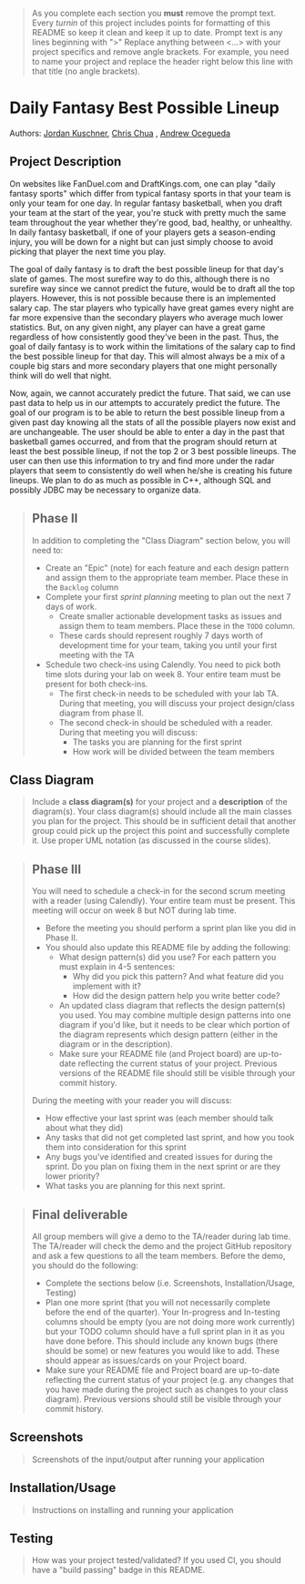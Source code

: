  > As you complete each section you **must** remove the prompt text. Every *turnin* of this project includes points for formatting of this README so keep it clean and keep it up to date. 
 > Prompt text is any lines beginning with "\>"
 > Replace anything between \<...\> with your project specifics and remove angle brackets. For example, you need to name your project and replace the header right below this line with that title (no angle brackets). 
# Daily Fantasy Best Possible Lineup
 > 
 
  Authors: [Jordan Kuschner](https://github.com/marinersjk00),  [Chris Chua](https://github.com/cchua00) , [Andrew Ocegueda](https://github.com/xTh3Unkn0wnx)
 

 



## Project Description


On websites like FanDuel.com and DraftKings.com, one can play "daily fantasy sports" which differ from typical fantasy sports in that your team is only your team for one day. In regular fantasy basketball, when you draft your team at the start of the year, you're stuck with pretty much the same team throughout the year whether they're good, bad, healthy, or unhealthy. In daily fantasy basketball, if one of your players gets a season-ending injury, you will be down for a night but can just simply choose to avoid picking that player the next time you play.

The goal of daily fantasy is to draft the best possible lineup for that day's slate of games. The most surefire way to do this, although there is no surefire way since we cannot predict the future, would be to draft all the top players. However, this is not possible because there is an implemented salary cap. The star players who typically have great games every night are far more expensive than the secondary players who average much lower statistics. But, on any given night, any player can have a great game regardless of how consistently good they've been in the past. Thus, the goal of daily fantasy is to work within the limitations of the salary cap to find the best possible lineup for that day. This will almost always be a mix of a couple big stars and more secondary players that one might personally think will do well that night.

Now, again, we cannot accurately predict the future. That said, we can use past data to help us in our attempts to accurately predict the future. The goal of our program is to be able to return the best possible lineup from a given past day knowing all the stats of all the possible players now exist and are unchangeable. The user should be able to enter a day in the past that basketball games occurred, and from that the program should return at least the best possible lineup, if not the top 2 or 3 best possible lineups. The user can then use this information to try and find more under the radar players that seem to consistently do well when he/she is creating his future lineups. We plan to do as much as possible in C++, although SQL and possibly JDBC may be necessary to organize data.

 > ## Phase II
 > In addition to completing the "Class Diagram" section below, you will need to:
 > * Create an "Epic" (note) for each feature and each design pattern and assign them to the appropriate team member. Place these in the `Backlog` column
 > * Complete your first *sprint planning* meeting to plan out the next 7 days of work.
 >   * Create smaller actionable development tasks as issues and assign them to team members. Place these in the `TODO` column.
 >   * These cards should represent roughly 7 days worth of development time for your team, taking you until your first meeting with the TA
 > * Schedule two check-ins using Calendly. You need to pick both time slots during your lab on week 8. Your entire team must be present for both check-ins.
 >   * The first check-in needs to be scheduled with your lab TA. During that meeting, you will discuss your project design/class diagram from phase II.
 >   * The second check-in should be scheduled with a reader. During that meeting you will discuss:
 >     * The tasks you are planning for the first sprint
 >     * How work will be divided between the team members

## Class Diagram
 > Include a **class diagram(s)** for your project and a **description** of the diagram(s). Your class diagram(s) should include all the main classes you plan for the project. This should be in sufficient detail that another group could pick up the project this point and successfully complete it. Use proper UML notation (as discussed in the course slides).
 
 > ## Phase III
 > You will need to schedule a check-in for the second scrum meeting with a reader (using Calendly). Your entire team must be present. This meeting will occur on week 8 but NOT during lab time.
 > * Before the meeting you should perform a sprint plan like you did in Phase II.
 > * You should also update this README file by adding the following:
 >   * What design pattern(s) did you use? For each pattern you must explain in 4-5 sentences:
 >     * Why did you pick this pattern? And what feature did you implement with it?
 >     * How did the design pattern help you write better code?
 >   * An updated class diagram that reflects the design pattern(s) you used. You may combine multiple design patterns into one diagram if you'd like, but it needs to be clear which portion of the diagram represents which design pattern (either in the diagram or in the description).
 >   * Make sure your README file (and Project board) are up-to-date reflecting the current status of your project. Previous versions of the README file should still be visible through your commit history.
> 
> During the meeting with your reader you will discuss: 
 > * How effective your last sprint was (each member should talk about what they did)
 > * Any tasks that did not get completed last sprint, and how you took them into consideration for this sprint
 > * Any bugs you've identified and created issues for during the sprint. Do you plan on fixing them in the next sprint or are they lower priority?
 > * What tasks you are planning for this next sprint.

 
 > ## Final deliverable
 > All group members will give a demo to the TA/reader during lab time. The TA/reader will check the demo and the project GitHub repository and ask a few questions to all the team members. 
 > Before the demo, you should do the following:
 > * Complete the sections below (i.e. Screenshots, Installation/Usage, Testing)
 > * Plan one more sprint (that you will not necessarily complete before the end of the quarter). Your In-progress and In-testing columns should be empty (you are not doing more work currently) but your TODO column should have a full sprint plan in it as you have done before. This should include any known bugs (there should be some) or new features you would like to add. These should appear as issues/cards on your Project board.
 > * Make sure your README file and Project board are up-to-date reflecting the current status of your project (e.g. any changes that you have made during the project such as changes to your class diagram). Previous versions should still be visible through your commit history. 
 
 ## Screenshots
 > Screenshots of the input/output after running your application
 ## Installation/Usage
 > Instructions on installing and running your application
 ## Testing
 > How was your project tested/validated? If you used CI, you should have a "build passing" badge in this README.
 
